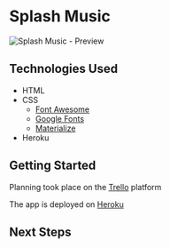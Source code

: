 # Splash Music

![Splash Music - Preview](https://imgur.com/)

## Technologies Used

* HTML
* CSS
  * [Font Awesome](https://fontawesome.com/)
  * [Google Fonts](https://fonts.google.com/)
  * [Materialize](https://materializecss.com/)
* Heroku


## Getting Started

Planning took place on the [Trello]() platform

The app is deployed on [Heroku]()

## Next Steps

